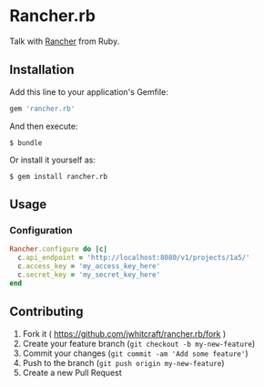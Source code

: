 # Rancher.rb

Talk with [Rancher](http://rancher.io) from Ruby.

## Installation

Add this line to your application's Gemfile:

```ruby
gem 'rancher.rb'
```

And then execute:

    $ bundle

Or install it yourself as:

    $ gem install rancher.rb

## Usage

### Configuration

```ruby
Rancher.configure do |c|
  c.api_endpoint = 'http://localhost:8080/v1/projects/1a5/'
  c.access_key = 'my_access_key_here'
  c.secret_key = 'my_secret_key_here'
end
```

## Contributing

1. Fork it ( https://github.com/jwhitcraft/rancher.rb/fork )
2. Create your feature branch (`git checkout -b my-new-feature`)
3. Commit your changes (`git commit -am 'Add some feature'`)
4. Push to the branch (`git push origin my-new-feature`)
5. Create a new Pull Request
